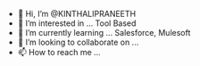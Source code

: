 - 👋 Hi, I’m @KINTHALIPRANEETH
- 👀 I’m interested in ... Tool Based
- 🌱 I’m currently learning ... Salesforce, Mulesoft
- 💞️ I’m looking to collaborate on ... 
- 📫 How to reach me ...

<!---
KINTHALIPRANEETH/KINTHALIPRANEETH is a ✨ special ✨ repository because its `README.md` (this file) appears on your GitHub profile.
You can click the Preview link to take a look at your changes.
--->
